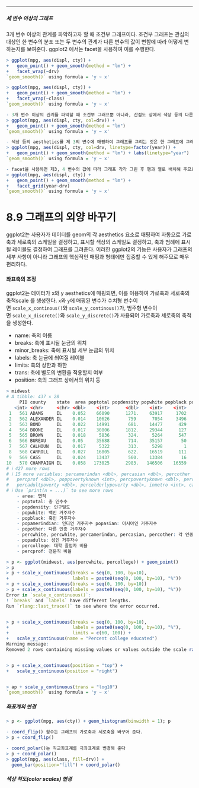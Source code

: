 ___
##### 세 변수 이상의 그래프
3개 변수 이상의 관계를 파악하고자 할 때 조건부 그래프이다. 조건부 그래프는 관심의 대상인 한 변수의 분포 또는 두 변수의 관계가 다른 변수의 값이 변함에 따라 어떻게 변하는지를 보여준다. ggplot2 에서는 facet을 사용하여 이를 수행한다.
``` R
> ggplot(mpg, aes(displ, cty)) + 
+   geom_point() + geom_smooth(method = "lm") + 
+   facet_wrap(~drv)
`geom_smooth()` using formula = 'y ~ x'

> ggplot(mpg, aes(displ, cty)) + 
+   geom_point() + geom_smooth(method = "lm") + 
+   facet_wrap(~class)
`geom_smooth()` using formula = 'y ~ x'

- 3개 변수 이상의 관계를 파악할 때 조건부 그래프뿐 아니라, 산점도 상에서 색상 등의 다른 aethetics를 사용하여 제 3의 변수의 영향을 살펴볼 수도 있다.
> ggplot(mpg, aes(displ, cty, col=drv)) +
+   geom_point() + geom_smooth(method = "lm")
`geom_smooth()` using formula = 'y ~ x'

- 색상 등의 aesthetics를 제 3의 변수에 매핑하여 그래프를 그리는 것은 한 그래프에 그래프가 모두 함께 표시되어 비교가 쉬운 장점이 있다. 그러나 제 3의 변수가 여러 값을 가지거나 제3, 4, 5의 변수들이 관심있는 두 변수에 영향을 미치는 것을 살펴보려면 너무 그래프가 복잡해서 파악이 어려운 단점이 있다.
> ggplot(mpg, aes(displ, cty, col=drv, linetype=factor(year))) +
+   geom_point() + geom_smooth(method = "lm") + labs(linetype="year")
`geom_smooth()` using formula = 'y ~ x'

- facet을 사용하면 제3, 4 변수의 값에 따라 그래프 각각 그린 후 행과 열로 배치해 주므로 그래프를 좀 더 체계적으로 비교해 볼 수 있다.
> ggplot(mpg, aes(displ, cty)) + 
+   geom_point() + geom_smooth(method = "lm") +
+   facet_grid(year~drv)
`geom_smooth()` using formula = 'y ~ x'
```


# 8.9 그래프의 외양 바꾸기
ggplot2는 사용자가 데이터를 geom의 각 aesthetics 요소로 매핑하여 자동으로 가로축과 세로축의 스케일을 결정하고, 표시할 색상의 스케일도 결정하고, 축과 범례에 표시될 레이블도 결정하여 그래프를 그려준다. 이러한 ggplot2의 기능은 사용자가 그래프의 세부 사항이 아니라 그래프의 핵심적인 매핑과 형태에만 집중할 수 있게 해주므로 매우 편리하다.

#### 좌표축의 조정
ggplot2는 데이터가 x와 y aesthetics에 매핑되면, 이를 이용하여 가로축과 세로축의 축척scale 를 생성한다. `x`와 `y`에 매핑된 변수가 수치형 변수이면 `scale_x_continous()`와 `scale_y_continous()`가, 범주형 변수이면 `scale_x_discrete()`와 `scale_y_discrete()`가 사용되어 가로축과 세로축의 축척을 생성한다.
- name: 축의 이름
- breaks: 축에 표시될 눈금의 위치
- minor_breaks: 축에 표시될 세부 눈금의 위치
- labels: 축 눈금에 씌여질 레이블
- limits: 축의 상한과 하한
- trans: 축에 별도의 변환을 적용할지 여부
- position: 축의 그래프 상에서의 위치 등
``` R
> midwest
# A tibble: 437 × 28
     PID county    state  area poptotal popdensity popwhite popblack popamerindian popasian popother percwhite percblack
   <int> <chr>     <chr> <dbl>    <int>      <dbl>    <int>    <int>         <int>    <int>    <int>     <dbl>     <dbl>
 1   561 ADAMS     IL    0.052    66090      1271.    63917     1702            98      249      124      96.7    2.58  
 2   562 ALEXANDER IL    0.014    10626       759      7054     3496            19       48        9      66.4   32.9   
 3   563 BOND      IL    0.022    14991       681.    14477      429            35       16       34      96.6    2.86  
 4   564 BOONE     IL    0.017    30806      1812.    29344      127            46      150     1139      95.3    0.412 
 5   565 BROWN     IL    0.018     5836       324.     5264      547            14        5        6      90.2    9.37  
 6   566 BUREAU    IL    0.05     35688       714.    35157       50            65      195      221      98.5    0.140 
 7   567 CALHOUN   IL    0.017     5322       313.     5298        1             8       15        0      99.5    0.0188
 8   568 CARROLL   IL    0.027    16805       622.    16519      111            30       61       84      98.3    0.661 
 9   569 CASS      IL    0.024    13437       560.    13384       16             8       23        6      99.6    0.119 
10   570 CHAMPAIGN IL    0.058   173025      2983.   146506    16559           331     8033     1596      84.7    9.57  
# ℹ 427 more rows
# ℹ 15 more variables: percamerindan <dbl>, percasian <dbl>, percother <dbl>, popadults <int>, perchsd <dbl>, percollege <dbl>,
#   percprof <dbl>, poppovertyknown <int>, percpovertyknown <dbl>, percbelowpoverty <dbl>, percchildbelowpovert <dbl>,
#   percadultpoverty <dbl>, percelderlypoverty <dbl>, inmetro <int>, category <chr>
# ℹ Use `print(n = ...)` to see more rows
	- area: 면적
	- poptotal: 총 인수수
	- popdensity: 인구밀도
	- popwhite: 백인 거주자수
	- popblack: 흑인 거주자수
	- popamerindian: 인디언 거주자수 popasian: 아시아인 거주자수
	- popother: 다른 인종 거주자수
	- percwhite, percwhite, percamerindan, percasian, percother: 각 인종의 비율
	- popadults: 성인 거주자수
	- percollege: 대학 졸업자 비율
	- percprof: 전문직 비율

> p <- ggplot(midwest, aes(percwhite, percollege)) + geom_point()
> p
> p + scale_x_continuous(breaks = seq(0, 100, by=10), 
+                        labels = paste0(seq(0, 100, by=10), "%"))
> p + scale_x_continuous(breaks = seq(0, 100, by=10))
> p + scale_x_continuous(labels = paste0(seq(0, 100, by=10), "%"))
Error in `scale_x_continuous()`:
! `breaks` and `labels` have different lengths.
Run `rlang::last_trace()` to see where the error occurred.


> p + scale_x_continuous(breaks = seq(0, 100, by=10), 
+                        labels = paste0(seq(0, 100, by=10), "%"),
+                        limits = c(60, 100)) +
+   scale_y_continuous(name = "Percent college educated")
Warning message:
Removed 2 rows containing missing values or values outside the scale range (`geom_point()`).


> p + scale_x_continuous(position = "top") +
+   scale_y_continuous(position = "right")


> ap + scale_y_continuous(trans = "log10")
`geom_smooth()` using formula = 'y ~ x'
```

##### 좌표계의 변경
``` R
> p <- ggplot(mpg, aes(cty)) + geom_histogram(binwidth = 1); p

- coord_flip() 함수는 그래프의 가로축과 세로축을 바꾸어 준다.
> p + coord_flip()

- coord_polar()는 직교좌표계를 극좌표계로 변경해 준다
> p + coord_polar() 
> ggplot(mpg, aes(class, fill=drv)) + 
  geom_bar(position="fill") + coord_polar()
```


##### 색상 척도(color scales) 변경
